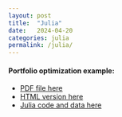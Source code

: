 ```yaml
---
layout: post
title:  "Julia"
date:   2024-04-20
categories: julia
permalink: /julia/
---
```

#### Portfolio optimization example: 
+ [PDF file here](/assets/julia/PortfolioOpt.pdf "Download")
+ [HTML version here](/assets/html/PortfolioOpt.jl.html "Download")
+ [Julia code and data here](/assets/julia/PortfolioOpt.zip "Download")
